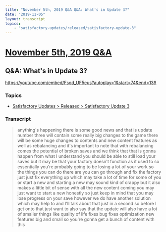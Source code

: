 ```yaml
---
title: "November 5th, 2019 Q&A Q&A: What's in Update 3?"
date: "2019-11-05"
layout: transcript
topics:
    - "satisfactory-updates/released/satisfactory-update-3"
---
```

# [November 5th, 2019 Q&A](../2019-11-05.md)
## Q&A: What's in Update 3?
https://youtube.com/embed/Fsod_UF5eus?autoplay=1&start=74&end=139

### Topics
* [Satisfactory Updates > Released > Satisfactory Update 3](../topics/satisfactory-updates/released/satisfactory-update-3.md)

### Transcript

> anything's happening there is some good news and that is update number three will contain some really big changes to the game there will be some huge changes to contents and new content features as well as rebalancing and it's important to note that with rebalancing comes the potential of broken saves and we think that that is gonna happen from what I understand you should be able to still load your saves but it may be that your factory doesn't function as it used to so essentially you're probably going to be losing a lot of your work so the things you can do there are you can go through and fix the factory just just fix everything up which may take a lot of time for some of you or start a new and starting a new may sound kind of crappy but it also makes a little bit of sense with all the new content coming you may just want to start a new honestly so just keep in mind that you may lose progress on your save however we do have another solution which may help to and I'll talk about that just in a second so before I get onto that just want to also say that the update will also have a lot of smaller things like quality of life fixes bug fixes optimization new features big and small so you're gonna get a bunch of content with this
